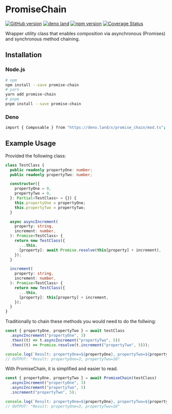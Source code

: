 # PromiseChain

[![GitHub version](https://badgen.net/github/release/myty/promise-chain?color=green)](https://github.com/myty/promise-chain)
[![deno land](https://badgen.net/github/release/myty/promise-chain?color=green&label=deno.land)](https://deno.land/x/promise_chain)
[![npm version](https://badgen.net/npm/v/promise-chain?color=green)](https://www.npmjs.com/package/promise-chain)
[![Coverage Status](https://badgen.net/coveralls/c/github/myty/promise-chain?color=green)](https://coveralls.io/github/myty/promise-chain?branch=main)

Wrapper utility class that enables composition via asynchronous (Promises) and
synchronous method chaining.

## Installation

### Node.js

```bash
# npm
npm install --save promise-chain
# yarn
yarn add promise-chain
# pnpm
pnpm install --save promise-chain
```

### Deno

```bash
import { Composable } from "https://deno.land/x/promise_chain/mod.ts";
```

## Example Usage

Provided the following class:

```typescript
class TestClass {
  public readonly propertyOne: number;
  public readonly propertyTwo: number;

  constructor({
    propertyOne = 0,
    propertyTwo = 0,
  }: Partial<TestClass> = {}) {
    this.propertyOne = propertyOne;
    this.propertyTwo = propertyTwo;
  }

  async asyncIncrement(
    property: string,
    increment: number,
  ): Promise<TestClass> {
    return new TestClass({
      ...this,
      [property]: await Promise.resolve(this[property] + increment),
    });
  }

  increment(
    property: string,
    increment: number,
  ): Promise<TestClass> {
    return new TestClass({
      ...this,
      [property]: this[property] + increment,
    });
  }
}
```

Traditionally to chain these methods you would need to do the follwing:

```typescript
const { propertyOne, propertyTwo } = await testClass
  .asyncIncrement("propertyOne", 3)
  .then((t) => t.asyncIncrement("propertyTwo", 5))
  .then((t) => Promise.resolve(t.increment("propertyTwo", 5)));

console.log(`Result: propertyOne=${propertyOne}, propertyTwo=${propertyTwo}`);
// OUTPUT: "Result: propertyOne=3, propertyTwo=10"
```

With PromiseChain, it is simplified and easier to read.

```typescript
const { propertyOne, propertyTwo } = await PromiseChain(testClass)
  .asyncIncrement("propertyOne", 3)
  .asyncIncrement("propertyTwo", 5)
  .increment("propertyTwo", 5);

console.log(`Result: propertyOne=${propertyOne}, propertyTwo=${propertyTwo}`);
// OUTPUT: "Result: propertyOne=3, propertyTwo=10"
```

